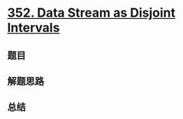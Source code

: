 # [352. Data Stream as Disjoint Intervals](https://leetcode.com/problems/data-stream-as-disjoint-intervals/)

## 题目


## 解题思路


## 总结


